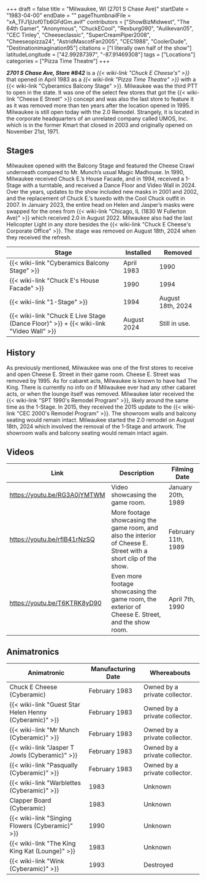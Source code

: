 +++
draft = false
title = "Milwaukee, WI (2701 S Chase Ave)"
startDate = "1983-04-00"
endDate = ""
pageThumbnailFile = "xA_TFJ1jUof0Tb6GFdGm.avif"
contributors = ["ShowBizMidwest", "The 64th Gamer", "Anonymous", "ChuckECool", "Rexburg090", "Aulikevan05", "CEC Tinley", "Cheeseclassic", "SuperCreamPiper2008", "Cheeseopizza24", "AstridMascotFan2005", "CEC1988", "CoolerDude", "Destinationimagination95"]
citations = ["I literally own half of the show"]
latitudeLongitude = ["42.99287397", "-87.91469308"]
tags = ["Locations"]
categories = ["Pizza Time Theatre"]
+++

***2701 S Chase Ave, Store #842*** is a *{{< wiki-link "Chuck E Cheese's" >}}* that opened in April 1983 as a *{{< wiki-link "Pizza Time Theatre" >}}* with a {{< wiki-link "Cyberamics Balcony Stage" >}}. Milwaukee was the third PTT to open in the state. It was one of the select few stores that got the {{< wiki-link "Cheese E Street" >}} concept and was also the last store to feature it as it was removed more than ten years after the location opened in 1995. Milwaukee is still open today with the 2.0 Remodel. Strangely, it is located in the corporate headquarters of an unrelated company called UMOS, Inc. which is in the former Kmart that closed in 2003 and originally opened on November 21st, 1971.

## Stages

Milwaukee opened with the Balcony Stage and featured the Cheese Crawl underneath compared to Mr. Munch’s usual Magic Madhouse. In 1990, Milwaukee received Chuck E.’s House Facade, and in 1994, received a 1-Stage with a turntable, and received a Dance Floor and Video Wall in 2024. Over the years, updates to the show included new masks in 2001 and 2002, and the replacement of Chuck E.’s tuxedo with the Cool Chuck outfit in 2007. In January 2023, the entire head on Helen and Jasper’s masks were swapped for the ones from {{< wiki-link "Chicago, IL (1830 W Fullerton Ave)" >}} which received 2.0 in August 2022. Milwaukee also had the last Helicopter Light in any store besides the {{< wiki-link "Chuck E Cheese's Corporate Office" >}}. The stage was removed on August 18th, 2024 when they received the refresh.

| Stage                                                                                             | Installed   | Removed           |
|---------------------------------------------------------------------------------------------------|-------------|-------------------|
| {{< wiki-link "Cyberamics Balcony Stage" >}}                                                | April 1983  | 1990              |
| {{< wiki-link "Chuck E's House Facade" >}}                                                  | 1990        | 1994              |
| {{< wiki-link "1-Stage" >}}                                                                 | 1994        | August 18th, 2024 |
| {{< wiki-link "Chuck E Live Stage (Dance Floor)" >}} + {{< wiki-link "Video Wall" >}} | August 2024 | Still in use.     |

## History

As previously mentioned, Milwaukee was one of the first stores to receive and open Cheese E. Street in their game room. Cheese E. Street was removed by 1995. As for cabaret acts, Milwaukee is known to have had The King. There is currently no info on if Milwaukee ever had any other cabaret acts, or when the lounge itself was removed. Milwaukee later received the {{< wiki-link "SPT 1990's Remodel Program" >}}, likely around the same time as the 1-Stage. In 2015, they received the 2015 update to the {{< wiki-link "CEC 2000's Remodel Program" >}}. The showroom walls and balcony seating would remain intact. Milwaukee started the 2.0 remodel on August 18th, 2024 which involved the removal of the 1-Stage and artwork. The showroom walls and balcony seating would remain intact again.

## Videos

| Link                         | Description                                                                                                     | Filming Date        |
|------------------------------|-----------------------------------------------------------------------------------------------------------------|---------------------|
| https://youtu.be/RG3A0jYMTWM | Video showcasing the game room.                                                                                 | January 20th, 1989  |
| https://youtu.be/rflB41rNzSQ | More footage showcasing the game room, and also the interior of Cheese E. Street with a short clip of the show. | February 11th, 1989 |
| https://youtu.be/T6KTRK8yD90 | Even more footage showcasing the game room, the exterior of Cheese E. Street, and the show room.                | April 7th, 1990     |

## Animatronics

| Animatronic                                                  | Manufacturing Date | Whereabouts                   |
|--------------------------------------------------------------|--------------------|-------------------------------|
| Chuck E Cheese (Cyberamic)                                   | February 1983      | Owned by a private collector. |
| {{< wiki-link "Guest Star Helen Henny (Cyberamic)" >}} | February 1983      | Owned by a private collector. |
| {{< wiki-link "Mr Munch (Cyberamic)" >}}               | February 1983      | Owned by a private collector. |
| {{< wiki-link "Jasper T Jowls (Cyberamic)" >}}         | February 1983      | Owned by a private collector. |
| {{< wiki-link "Pasqually (Cyberamic)" >}}              | February 1983      | Owned by a private collector. |
| {{< wiki-link "Warblettes (Cyberamic)" >}}             | 1983               | Unknown                       |
| Clapper Board (Cyberamic)                                    | 1983               | Unknown                       |
| {{< wiki-link "Singing Flowers (Cyberamic)" >}}        | 1990               | Unknown                       |
| {{< wiki-link "The King King Kat (Lounge)" >}}         | 1983               | Unknown                       |
| {{< wiki-link "Wink (Cyberamic)" >}}                   | 1993               | Destroyed                     |